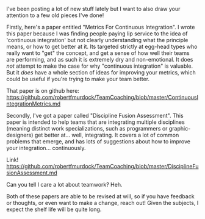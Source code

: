 I've been posting a lot of new stuff lately but I want to also draw your attention to a few old pieces I've done!

Firstly, here's a paper entitled "Metrics For Continuous Integration". I wrote this paper because I was finding people paying lip service to the idea of 'continuous integration' but not clearly understanding what the principle means, or how to get better at it. Its targeted strictly at egg-head types who really want to "get" the concept, and get a sense of how well their teams are performing, and as such it is extremely dry and non-emotional. It does *not* attempt to make the case for why "continuous integration" is valuable. But it *does* have a whole section of ideas for improving your metrics, which could be useful if you're trying to make your team better.

That paper is on github here: https://github.com/robertfmurdock/TeamCoaching/blob/master/ContinuousIntegrationMetrics.md

Secondly, I've got a paper called "Discipline Fusion Assessment". This paper is intended to help teams that are integrating multiple disciplines (meaning distinct work specializations, such as programmers or graphic-designers) get better at... well, integrating. It covers a lot of common problems that emerge, and has lots of suggestions about how to improve your integration... continuously.

Link! https://github.com/robertfmurdock/TeamCoaching/blob/master/DisciplineFusionAssessment.md

Can you tell I care a lot about teamwork? Heh.

Both of these papers are able to be revised at will, so if you have feedback or thoughts, or even want to make a change, reach out! Given the subjects, I expect the shelf life will be quite long.